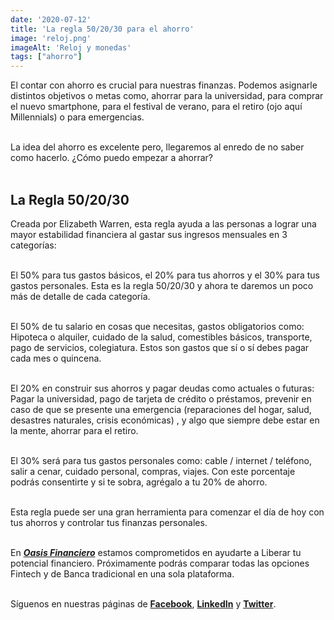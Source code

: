 ```yaml
--- 
date: '2020-07-12' 
title: 'La regla 50/20/30 para el ahorro' 
image: 'reloj.png'
imageAlt: 'Reloj y monedas'
tags: ["ahorro"]
--- 
```


El contar con ahorro es crucial para nuestras finanzas. Podemos asignarle distintos objetivos o metas como, ahorrar para la universidad, para comprar el nuevo smartphone, para el festival de verano, para el retiro (ojo aquí Millennials) o para emergencias. <br/><br/>

La idea del ahorro es excelente pero, llegaremos al enredo de no saber como hacerlo. ¿Cómo puedo empezar a ahorrar? <br/><br/>

## La Regla 50/20/30

Creada por Elizabeth Warren, esta regla ayuda a las personas a lograr una mayor estabilidad financiera al gastar sus ingresos mensuales en 3 categorías: <br/><br/>

El 50% para tus gastos básicos, el 20% para tus ahorros y el 30% para tus gastos personales. Esta es la regla 50/20/30 y ahora te daremos un poco más de detalle de cada categoría. <br/><br/>

El 50% de tu salario en cosas que necesitas, gastos obligatorios como: Hipoteca o alquiler, cuidado de la salud, comestibles básicos, transporte, pago de servicios, colegiatura. Estos son gastos que sí o sí debes pagar cada mes o quincena. <br/><br/>

El 20% en construir sus ahorros y pagar deudas como actuales o futuras: Pagar la universidad, pago de tarjeta de crédito o préstamos, prevenir en caso de que se presente una emergencia (reparaciones del hogar, salud, desastres naturales, crisis económicas) , y algo que siempre debe estar en la mente, ahorrar para el retiro. <br/><br/>

El 30% será para tus gastos personales como: cable / internet / teléfono, salir a cenar, cuidado personal, compras, viajes. Con este porcentaje podrás consentirte y si te sobra, agrégalo a tu 20% de ahorro. <br/><br/>

Esta regla puede ser una gran herramienta para comenzar el día de hoy con tus ahorros y controlar tus finanzas personales. <br/><br/>

En ***[Oasis Financiero](https://www.oasisfinanciero.mx)*** estamos comprometidos en ayudarte a Liberar tu potencial financiero. Próximamente podrás comparar todas las opciones Fintech y de Banca tradicional en una sola plataforma. <br/><br/>

Síguenos en nuestras páginas de **[Facebook](https://facebook.com/oasisfinanciero)**, **[LinkedIn](https://www.linkedin.com/company/oasisfinanciero/)** y **[Twitter](https://twitter.com/oasisfintech)**.
